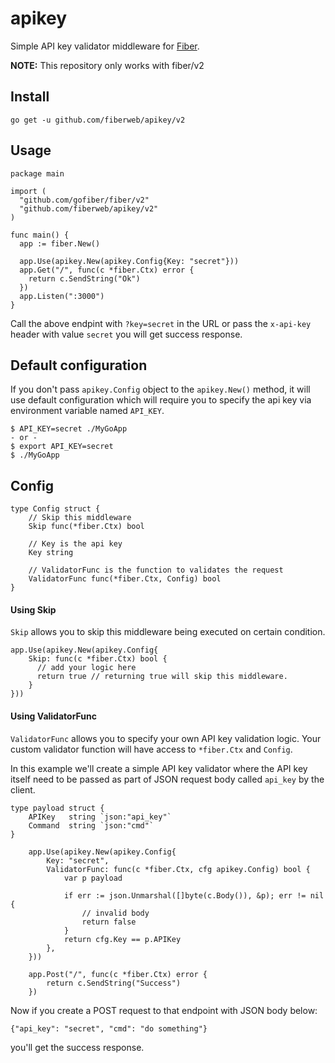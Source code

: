 # apikey
Simple API key validator middleware for [Fiber](https://github.com/gofiber/fiber).

**NOTE:** This repository only works with fiber/v2

## Install

```
go get -u github.com/fiberweb/apikey/v2
```

## Usage

```
package main

import (
  "github.com/gofiber/fiber/v2"
  "github.com/fiberweb/apikey/v2"
)

func main() {
  app := fiber.New()
  
  app.Use(apikey.New(apikey.Config{Key: "secret"}))
  app.Get("/", func(c *fiber.Ctx) error {
    return c.SendString("Ok")
  })
  app.Listen(":3000")
}
```
Call the above endpint with `?key=secret` in the URL or pass the `x-api-key` header with value `secret` you will get success response.

## Default configuration
If you don't pass `apikey.Config` object to the `apikey.New()` method, it will use default configuration which will require you to specify the api key via environment variable named `API_KEY`.

```
$ API_KEY=secret ./MyGoApp
- or -
$ export API_KEY=secret
$ ./MyGoApp
```

## Config
```
type Config struct {
	// Skip this middleware
	Skip func(*fiber.Ctx) bool
  
	// Key is the api key
	Key string
  
	// ValidatorFunc is the function to validates the request
	ValidatorFunc func(*fiber.Ctx, Config) bool
}
```

#### Using Skip
`Skip` allows you to skip this middleware being executed on certain condition.
```
app.Use(apikey.New(apikey.Config{
    Skip: func(c *fiber.Ctx) bool {
      // add your logic here
      return true // returning true will skip this middleware.
    }
}))
```

#### Using ValidatorFunc
`ValidatorFunc` allows you to specify your own API key validation logic. Your custom validator function will have access to `*fiber.Ctx` and `Config`.

In this example we'll create a simple API key validator where the API key itself need to be passed as part of JSON request body called `api_key` by the client.
```
type payload struct {
    APIKey   string `json:"api_key"`
    Command  string `json:"cmd"`
}

	app.Use(apikey.New(apikey.Config{
		Key: "secret",
		ValidatorFunc: func(c *fiber.Ctx, cfg apikey.Config) bool {
			var p payload

			if err := json.Unmarshal([]byte(c.Body()), &p); err != nil {
				// invalid body
				return false
			}
			return cfg.Key == p.APIKey
		},
	}))

	app.Post("/", func(c *fiber.Ctx) error {
		return c.SendString("Success")
	})
```

Now if you create a POST request to that endpoint with JSON body below:
```
{"api_key": "secret", "cmd": "do something"}
```
you'll get the success response.
